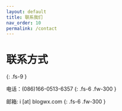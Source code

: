 ```yaml
---
layout: default
title: 联系我们
nav_order: 10
permalink: /contact
---
```


# 联系方式
{: .fs-9 }

电话：(086)166-0513-6357
{: .fs-6 .fw-300 }

邮箱: i [at] blogwx.com
{: .fs-6 .fw-300 }